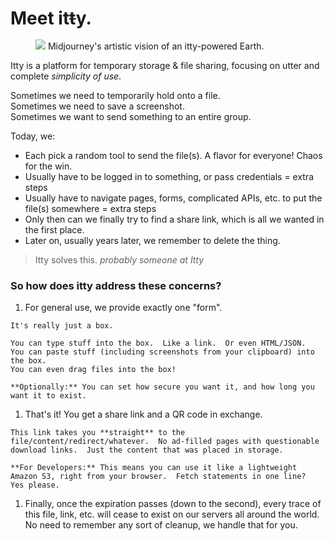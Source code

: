 <script>
  export let data
  import earth from '$lib/assets/earth-art.png'

  // let { quote } = data
</script>

# Meet <span class="accent">it<strike>t</strike>y</span>.

<main>
  <figure id="earth" class="float-right">
    <img src={earth} class="right" />
    <caption>Midjourney's artistic vision 
    of an itty-powered Earth.</caption>
  </figure>

  Itty is a platform for temporary storage & file sharing, focusing on utter and complete _simplicity of use_.


  Sometimes we need to temporarily hold onto a file.  
  Sometimes we need to save a screenshot.  
  Sometimes we want to send something to an entire group.  

  Today, we:

  - Each pick a random tool to send the file(s).  A flavor for everyone!  Chaos for the win.
  - Usually have to be logged in to something, or pass credentials = extra steps
  - Usually have to navigate pages, forms, complicated APIs, etc. to put the file(s) somewhere = extra steps
  - Only then can we finally try to find a share link, which is all we wanted in the first place.
  - Later on, usually years later, we remember to delete the thing.

> Itty solves this. 
  <cite>probably someone at Itty</cite>

  ### So how does itty address these concerns?

  1. For general use, we provide exactly one "form".

    It's really just a box.

    You can type stuff into the box.  Like a link.  Or even HTML/JSON.  
    You can paste stuff (including screenshots from your clipboard) into the box.  
    You can even drag files into the box!

    **Optionally:** You can set how secure you want it, and how long you want it to exist.

  1. That's it!  You get a share link and a QR code in exchange.  

    This link takes you **straight** to the file/content/redirect/whatever.  No ad-filled pages with questionable download links.  Just the content that was placed in storage.  

    **For Developers:** This means you can use it like a lightweight Amazon S3, right from your browser.  Fetch statements in one line?  Yes please.

  1. Finally, once the expiration passes (down to the second), every trace of this file, link, etc. will cease to exist on our servers all around the world.  No need to remember any sort of cleanup, we handle that for you.

</main>

<!-- STYLES -->
<style lang="scss">
  h2 {
    margin-top: -0.8em;
    margin-bottom: 1em;
  }


  #earth {
    max-width: clamp(10em, 50vw, 30em);

    caption {
      margin-top: -1em;
    }

    img {
      opacity: 0.85;
      z-index: -1;
      margin-top: -5rem;
      transition: opacity 1s ease;
    }

    &:hover {
      img {
        opacity: 1;
      }
    }

    @media (prefers-color-scheme: dark) {
      img {
        filter: invert(0.95);
      }
    }

    
  }

  @media screen and (max-width: 35em) {
    #earth {
      display: none;
    }      
  }
</style>
